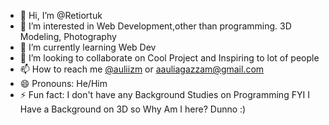 - 👋 Hi, I’m @Retiortuk
- 👀 I’m interested in Web Development,other than programming. 3D Modeling, Photography
- 🌱 I’m currently learning Web Dev
- 💞️ I’m looking to collaborate on Cool Project and Inspiring to lot of people
- 📫 How to reach me <a href="https://www.instagram.com/auliizm/">@auliizm</a> or <a href="mailto:aauliagazzam@gmail.com">aauliagazzam@gmail.com</a>
- 😄 Pronouns: He/Him
- ⚡ Fun fact: I don't have any Background Studies on Programming FYI I Have a Background on 3D so Why Am I here? Dunno :)

<!---
Retiortuk/Retiortuk is a ✨ special ✨ repository because its `README.md` (this file) appears on your GitHub profile.
You can click the Preview link to take a look at your changes.
--->
